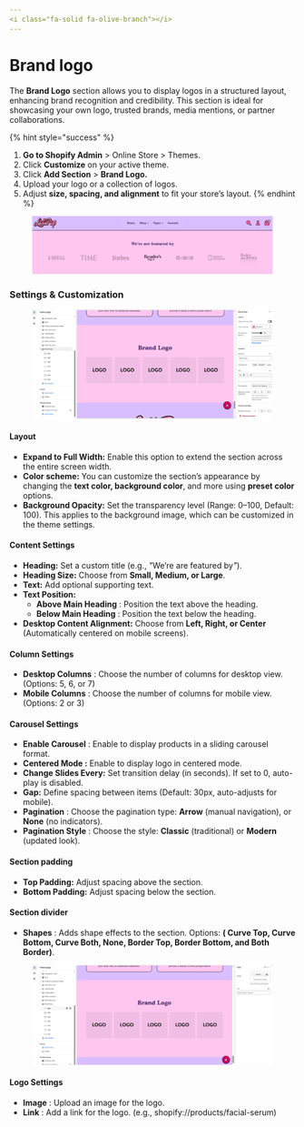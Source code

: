 ```yaml
---
<i class="fa-solid fa-olive-branch"></i>
---
```


# Brand logo

The **Brand Logo** section allows you to display logos in a structured layout, enhancing brand recognition and credibility. This section is ideal for showcasing your own logo, trusted brands, media mentions, or partner collaborations.

{% hint style="success" %}
1. **Go to Shopify Admin** > Online Store > Themes.
2. Click **Customize** on your active theme.
3. Click **Add Section** > **Brand Logo.**
4. Upload your logo or a collection of logos.
5. Adjust **size, spacing, and alignment** to fit your store’s layout.
{% endhint %}

<figure><img src="../.gitbook/assets/Brandlogo-01.jpg" alt=""><figcaption></figcaption></figure>

### **Settings & Customization**

<figure><img src="../.gitbook/assets/brandogo.png" alt=""><figcaption></figcaption></figure>

#### **Layout** <a href="#layout" id="layout"></a>

* **Expand to Full Width:** Enable this option to extend the section across the entire screen width.
* **Color scheme:** You can customize the section’s appearance by changing the **text color, background color**, and more using **preset color** options.
* **Background Opacity:** Set the transparency level (Range: 0–100, Default: 100). This applies to the background image, which can be customized in the theme settings.

#### **Content Settings**

* **Heading:** Set a custom title (e.g., _"_&#x57;e’re are featured b&#x79;_"_).
* **Heading Size:** Choose from **Small, Medium, or Large**.
* **Text:** Add optional supporting text.
* **Text Position:**
  * **Above Main Heading** : Position the text above the heading.
  * **Below Main Heading** : Position the text below the heading.
* **Desktop Content Alignment:** Choose from **Left, Right, or Center** (Automatically centered on mobile screens).

#### **Column Settings**

* **Desktop Columns** : Choose the number of columns for desktop view. (Options: 5, 6, or 7)
* **Mobile Columns** : Choose the number of columns for mobile view. (Options: 2 or 3)

#### **Carousel Settings** <a href="#carousel-settings" id="carousel-settings"></a>

* **Enable Carousel** : Enable to display products in a sliding carousel format.
* **Centered Mode :**  Enable to display logo in centered mode.
* **Change Slides Every:** Set transition delay (in seconds). If set to 0, auto-play is disabled.
* **Gap:** Define spacing between items (Default: 30px, auto-adjusts for mobile).
* **Pagination** : Choose the pagination type: **Arrow** (manual navigation), or **None** (no indicators).
* **Pagination Style** : Choose the style: **Classic** (traditional) or **Modern** (updated look).

#### Section padding <a href="#section-padding" id="section-padding"></a>

* **Top Padding:** Adjust spacing above the section.
* **Bottom Padding:** Adjust spacing below the section.

#### Section divider

* **Shapes** : Adds shape effects to the section. Options: **( Curve Top, Curve Bottom, Curve Both, None, Border Top, Border Bottom, and Both Border)**.

<figure><img src="../.gitbook/assets/brandlogo-.png" alt=""><figcaption></figcaption></figure>

#### **Logo Settings**

* **Image** : Upload an image for the logo.&#x20;
* **Link** : Add a link for the logo. (e.g., shopify://products/facial-serum)
